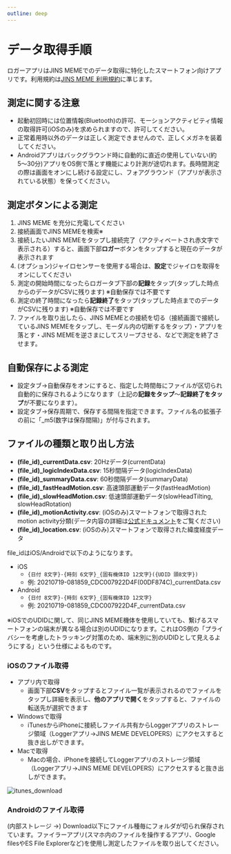 ```yaml
---
outline: deep
---
```


# データ取得手順

ロガーアプリはJINS MEMEでのデータ取得に特化したスマートフォン向けアプリです。利用規約は[JINS MEME 利用規約](https://jinsmeme.com/term)に準じます。

## 測定に関する注意

- 起動初回時には位置情報(Bluetooth)の許可、モーションアクティビティ情報の取得許可(iOSのみ)を求められますので、許可してください。
- 正常着用時以外のデータは正しく測定できませんので、正しくメガネを装着してください。
- Androidアプリはバックグラウンド時に自動的に直近の使用していない(約5〜30分)アプリをOS側で落とす機能により計測が途切れます。長時間測定の際は画面をオンにし続ける設定にし、フォアグラウンド（アプリが表示されている状態）を保ってください。

## 測定ボタンによる測定

1. JINS MEME を充分に充電してください
2. 接続画面でJINS MEMEを検索※
3. 接続したいJINS MEMEをタップし接続完了（アクティベートされ赤文字で表示される）すると、画面下部**ロガー**ボタンをタップすると現在のデータが表示されます
4. (オプション)ジャイロセンサーを使用する場合は、**設定**でジャイロを取得をオンにしてください
5. 測定の開始時間になったらロガータブ下部の**記録**をタップ(タップした時点からのデータがCSVに残ります) ※自動保存では不要です
6. 測定の終了時間になったら**記録終了**をタップ(タップした時点までのデータがCSVに残ります) ※自動保存では不要です
7. ファイルを取り出したら、JINS MEMEとの接続を切る（接続画面で接続しているJINS MEMEをタップし、モーダル内の切断するをタップ）・アプリを落とす・JINS MEMEを逆さまにしてスリープさせる、などで測定を終了させます。

## 自動保存による測定

- 設定タブ→自動保存をオンにすると、指定した時間毎にファイルが区切られ自動的に保存されるようになります（上記の**記録をタップ**〜**記録終了をタップ**が不要になります）。
- 設定タブ→保存周期で、保存する間隔を指定できます。ファイル名の拡張子の前に「_m5(数字は保存間隔)」が付与されます。

## ファイルの種類と取り出し方法

- **(file_id)_currentData.csv**: 20Hzデータ(currentData)
- **(file_id)_logicIndexData.csv**: 15秒間隔データ(logicIndexData)
- **(file_id)_summaryData.csv**: 60秒間隔データ(summaryData)
- **(file_id)_fastHeadMotion.csv**: 高速頭部運動データ(fastHeadMotion)
- **(file_id)_slowHeadMotion.csv**: 低速頭部運動データ(slowHeadTilting, slowHeadRotation)
- **(file_id)_motionActivity.csv**: (iOSのみ)スマートフォンで取得されたmotion activity分類(データ内容の詳細は[公式ドキュメント](https://developer.apple.com/documentation/coremotion/cmmotionactivity)をご覧ください)
- **(file_id)_location.csv**: (iOSのみ)スマートフォンで取得された緯度経度データ

file_idはiOS/Androidで以下のようになります。

- iOS
    - `{日付 8文字}-{時刻 6文字}_{固有機体ID 12文字}({UDID 頭8文字})`
    - 例: 20210719-081859_CDC007922D4F(00DF874C)_currentData.csv
- Android
    - `{日付 8文字}-{時刻 6文字}_{固有機体ID 12文字}`
    - 例: 20210719-081859_CDC007922D4F_currentData.csv

※iOSでのUDIDに関して、同じJINS MEME機体を使用していても、繋げるスマートフォンの端末が異なる場合は別のUDIDになります。これはOS側の「プライバシーを考慮したトラッキング対策のため、端末別に別のUDIDとして見えるようにする」という仕様によるものです。

### iOSのファイル取得

- アプリ内で取得
    - 画面下部**CSV**をタップするとファイル一覧が表示されるのでファイルをタップし詳細を表示し、**他のアプリで開く**をタップすると、ファイルの転送先が選択できます
- Windowsで取得
    - iTunesからiPhoneに接続しファイル共有からLoggerアプリのストレージ領域（Loggerアプリ→JINS MEME DEVELOPERS）にアクセスすると抜き出しができます。
- Macで取得
    - Macの場合、iPhoneを接続してLoggerアプリのストレージ領域（Loggerアプリ→JINS MEME DEVELOPERS）にアクセスすると抜き出しができます。

![itunes_download](/images/itunes_download.png)

### Androidのファイル取得

(内部ストレージ →) Download以下にファイル種毎にフォルダが切られ保存されています。ファイラーアプリ(スマホ内のファイルを操作するアプリ、Google filesやES File Explorerなど)を使用し測定したファイルを取り出してください。